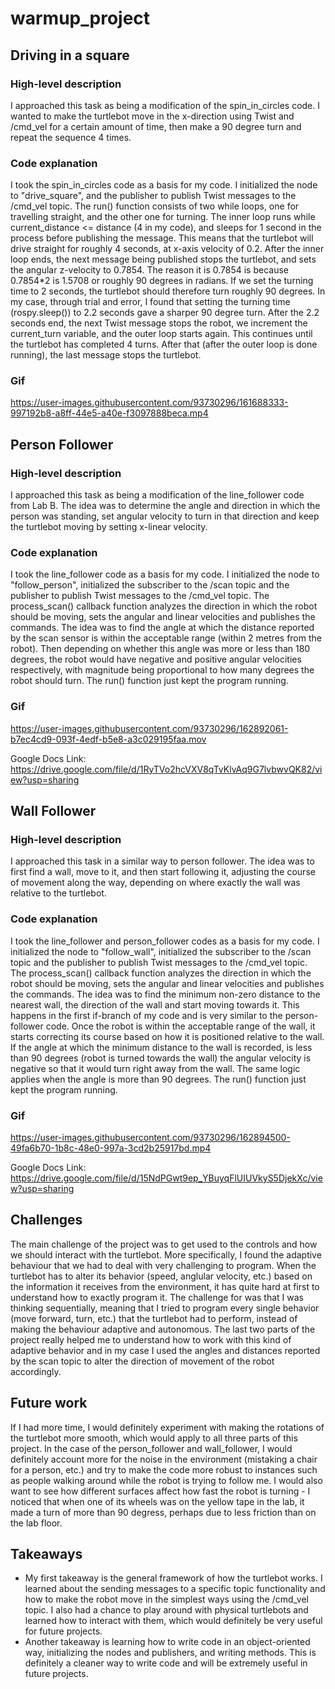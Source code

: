 # warmup_project

## Driving in a square

### High-level description

I approached this task as being a modification of the spin_in_circles code. I wanted to make the turtlebot move in the x-direction using Twist and /cmd_vel for a certain amount of time, then make a 90 degree turn and repeat the sequence 4 times. 

### Code explanation

I took the spin_in_circles code as a basis for my code. I initialized the node to "drive_square", and the publisher to publish Twist messages to the /cmd_vel topic. The run() function consists of two while loops, one for travelling straight, and the other one for turning. The inner loop runs while current_distance <= distance (4 in my code), and sleeps for 1 second in the process before publishing the message. This means that the turtlebot will drive straight for roughly 4 seconds, at x-axis velocity of 0.2. After the inner loop ends, the next message being published stops the turtlebot, and sets the angular z-velocity to 0.7854. The reason it is 0.7854 is because 0.7854*2 is 1.5708 or roughly 90 degrees in radians. If we set the turning time to 2 seconds, the turtlebot should therefore turn roughly 90 degrees. In my case, through trial and error, I found that setting the turning time (rospy.sleep()) to 2.2 seconds gave a sharper 90 degree turn. After the 2.2 seconds end, the next Twist message stops the robot, we increment the current_turn variable, and the outer loop starts again. This continues until the turtlebot has completed 4 turns. After that (after the outer loop is done running), the last message stops the turtlebot.

### Gif

https://user-images.githubusercontent.com/93730296/161688333-997192b8-a8ff-44e5-a40e-f3097888beca.mp4


## Person Follower

### High-level description

I approached this task as being a modification of the line_follower code from Lab B. The idea was to determine the angle and direction in which the person was standing, set angular velocity to turn in that direction and keep the turtlebot moving by setting x-linear velocity. 

### Code explanation

I took the line_follower code as a basis for my code. I initialized the node to "follow_person", initialized the subscriber to the /scan topic and the publisher to publish Twist messages to the /cmd_vel topic. The process_scan() callback function analyzes the direction in which the robot should be moving, sets the angular and linear velocities and publishes the commands. The idea was to find the angle at which the distance reported by the scan sensor is within the acceptable range (within 2 metres from the robot). Then depending on whether this angle was more or less than 180 degrees, the robot would have negative and positive angular velocities respectively, with magnitude being proportional to how many degrees the robot should turn. The run() function just kept the program running.

### Gif

https://user-images.githubusercontent.com/93730296/162892061-b7ec4cd9-093f-4edf-b5e8-a3c029195faa.mov

Google Docs Link: https://drive.google.com/file/d/1RyTVo2hcVXV8qTvKlvAq9G7lvbwvQK82/view?usp=sharing


## Wall Follower

### High-level description

I approached this task in a similar way to person follower. The idea was to first find a wall, move to it, and then start following it, adjusting the course of movement along the way, depending on where exactly the wall was relative to the turtlebot. 

### Code explanation

I took the line_follower and person_follower codes as a basis for my code. I initialized the node to "follow_wall", initialized the subscriber to the /scan topic and the publisher to publish Twist messages to the /cmd_vel topic. The process_scan() callback function analyzes the direction in which the robot should be moving, sets the angular and linear velocities and publishes the commands. The idea was to find the minimum non-zero distance to the nearest wall, the direction of the wall and start moving towards it. This happens in the first if-branch of my code and is very similar to the person-follower code. Once the robot is within the acceptable range of the wall, it starts correcting its course based on how it is positioned relative to the wall. If the angle at which the minimum distance to the wall is recorded, is less than 90 degrees (robot is turned towards the wall) the angular velocity is negative so that it would turn right away from the wall. The same logic applies when the angle is more than 90 degrees. The run() function just kept the program running.

### Gif

https://user-images.githubusercontent.com/93730296/162894500-49fa6b70-1b8c-48e0-997a-3cd2b25917bd.mp4

Google Docs Link: https://drive.google.com/file/d/15NdPGwt9ep_YBuyqFlUIUVkyS5DjekXc/view?usp=sharing

## Challenges

The main challenge of the project was to get used to the controls and how we should interact with the turtlebot. More specifically, I found the adaptive behaviour that we had to deal with very challenging to program. When the turtlebot has to alter its behavior (speed, anglular velocity, etc.) based on the information it receives from the environment, it has quite hard at first to understand how to exactly program it. The challenge for was that I was thinking sequentially, meaning that I tried to program every single behavior (move forward, turn, etc.) that the turtlebot had to perform, instead of making the behaviour adaptive and autonomous. The last two parts of the project really helped me to understand how to work with this kind of adaptive behavior and in my case I used the angles and distances reported by the scan topic to alter the direction of movement of the robot accordingly.

## Future work

If I had more time, I would definitely experiment with making the rotations of the turtlebot more smooth, which would apply to all three parts of this project. In the case of the person_follower and wall_follower, I would definitely account more for the noise in the environment (mistaking a chair for a person, etc.) and try to make the code more robust to instances such as people walking around while the robot is trying to follow me. I would also want to see how different surfaces affect how fast the robot is turning - I noticed that when one of its wheels was on the yellow tape in the lab, it made a turn of more than 90 degress, perhaps due to less friction than on the lab floor.

## Takeaways

- My first takeaway is the general framework of how the turtlebot works. I learned about the sending messages to a specific topic functionality and how to make the robot move in the simplest ways using the /cmd_vel topic. I also had a chance to play around with physical turtlebots and learned how to interact with them, which would definitely be very useful for future projects.
- Another takeaway is learning how to write code in an object-oriented way, initializing the nodes and publishers, and writing methods. This is definitely a cleaner way to write code and will be extremely useful in future projects. 
